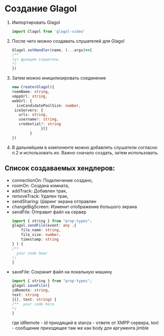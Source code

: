 # Создание Glagol

1. Импортировать Glagol
   ```javascript
   import Clagol from 'glagol-video'
   ```

2. После чего можно создавать слушателей для Glagol
   ```javascript
   Glagol.setHandler(name, (...args)=>{
   /**
   тут функция слушатель
   */
   })
   ```
3. Затем можно иницилизировать соединение
   ```typescript
   new CreaterGlagol({
   roomName: string,
   xmppUrl: string,
   webUrl: {
     iceCandidatePoolSize: number,
    iceServers: {
      urls: string,
      username?: string,
      credential?: string
                }[]
           }
   })
   ```
4. В дальнейшем в компоненте можно добавлять слушатели согласно п.2 и использовать их. Важно сначало создать, затем
   использовать.

## Список создаваемых хендлеров:

- connectionOn: Подключение создано,
- roomOn: Создана комната,
- addTrack: Добавлен трак,
- removeTrack: Удален трак,
- sendSharing: Шаринг экрана отправлен
- changeBigScreen: Изменит отображение большого экрана
- sendFile: Отправит файл на сервер
  ```typescript
  import { string } from "prop-types"; 
  glagol.sendFile(event: any ,{
      file_name: string,
      file_size: number,
      timestamp: string
  } ) {
  /**
    your code hear
  */
  }
  ```
- saveFile: Сохранит файл на локальную машину
  ```typescript
  import { string } from "prop-types"; 
  glagol.saveFile({
  idRemote: string,
  text: string
  }[], text: string) {
  /**  your code here
  */
  }
  ```
  где idRemote - id приодящий в stanza - ответе от 
  XMPP сервера, text - сообщение приходящее там же как body для 
  аргумента jimble

